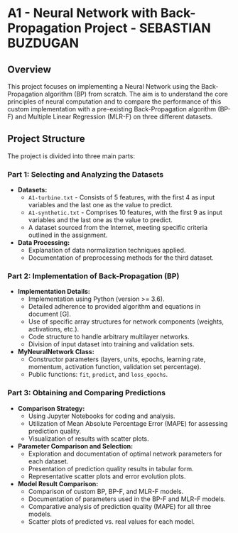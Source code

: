 # A1 - Neural Network with Back-Propagation Project - SEBASTIAN BUZDUGAN

## Overview
This project focuses on implementing a Neural Network using the Back-Propagation algorithm (BP) from scratch. The aim is to understand the core principles of neural computation and to compare the performance of this custom implementation with a pre-existing Back-Propagation algorithm (BP-F) and Multiple Linear Regression (MLR-F) on three different datasets.

## Project Structure
The project is divided into three main parts:

### Part 1: Selecting and Analyzing the Datasets
- **Datasets:**
  - `A1-turbine.txt` - Consists of 5 features, with the first 4 as input variables and the last one as the value to predict.
  - `A1-synthetic.txt` - Comprises 10 features, with the first 9 as input variables and the last one as the value to predict.
  - A dataset sourced from the Internet, meeting specific criteria outlined in the assignment.
- **Data Processing:**
  - Explanation of data normalization techniques applied.
  - Documentation of preprocessing methods for the third dataset.

### Part 2: Implementation of Back-Propagation (BP)
- **Implementation Details:**
  - Implementation using Python (version >= 3.6).
  - Detailed adherence to provided algorithm and equations in document [G].
  - Use of specific array structures for network components (weights, activations, etc.).
  - Code structure to handle arbitrary multilayer networks.
  - Division of input dataset into training and validation sets.
- **MyNeuralNetwork Class:**
  - Constructor parameters (layers, units, epochs, learning rate, momentum, activation function, validation set percentage).
  - Public functions: `fit`, `predict`, and `loss_epochs`.

### Part 3: Obtaining and Comparing Predictions
- **Comparison Strategy:**
  - Using Jupyter Notebooks for coding and analysis.
  - Utilization of Mean Absolute Percentage Error (MAPE) for assessing prediction quality.
  - Visualization of results with scatter plots.
- **Parameter Comparison and Selection:**
  - Exploration and documentation of optimal network parameters for each dataset.
  - Presentation of prediction quality results in tabular form.
  - Representative scatter plots and error evolution plots.
- **Model Result Comparison:**
  - Comparison of custom BP, BP-F, and MLR-F models.
  - Documentation of parameters used in the BP-F and MLR-F models.
  - Comparative analysis of prediction quality (MAPE) for all three models.
  - Scatter plots of predicted vs. real values for each model.


